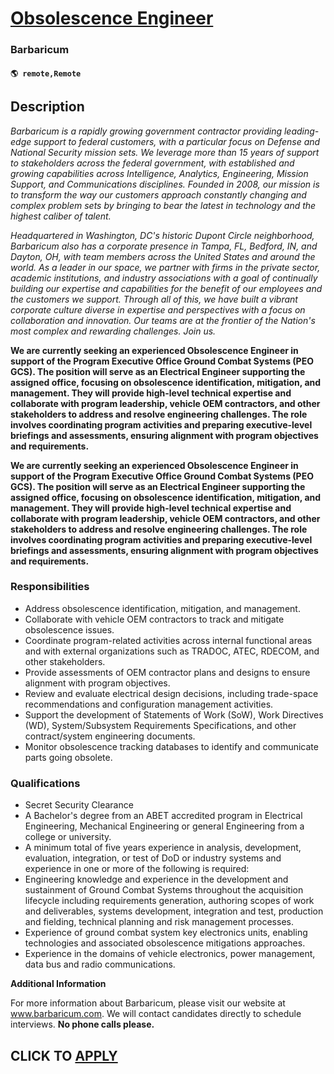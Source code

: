 # [Obsolescence Engineer](https://www.remotewlb.com/apply/obsolescence-engineer)  
### Barbaricum  
#### `🌎 remote,Remote`  

## Description

  

  

 _Barbaricum is a rapidly growing government contractor providing leading-edge support to federal customers, with a particular focus on Defense and National Security mission sets. We leverage more than 15 years of support to stakeholders across the federal government, with established and growing capabilities across Intelligence, Analytics, Engineering, Mission Support, and Communications disciplines. Founded in 2008, our mission is to transform the way our customers approach constantly changing and complex problem sets by bringing to bear the latest in technology and the highest caliber of talent._

_Headquartered in Washington, DC's historic Dupont Circle neighborhood, Barbaricum also has a corporate presence in Tampa, FL, Bedford, IN, and Dayton, OH, with team members across the United States and around the world. As a leader in our space, we partner with firms in the private sector, academic institutions, and industry associations with a goal of continually building our expertise and capabilities for the benefit of our employees and the customers we support. Through all of this, we have built a vibrant corporate culture diverse in expertise and perspectives with a focus on collaboration and innovation. Our teams are at the frontier of the Nation's most complex and rewarding challenges. Join us._

  

**We are currently seeking an experienced Obsolescence Engineer in support of the Program Executive Office Ground Combat Systems (PEO GCS). The position will serve as an Electrical Engineer supporting the assigned office, focusing on obsolescence identification, mitigation, and management. They will provide high-level technical expertise and collaborate with program leadership, vehicle OEM contractors, and other stakeholders to address and resolve engineering challenges. The role involves coordinating program activities and preparing executive-level briefings and assessments, ensuring alignment with program objectives and requirements.**

  

 **We are currently seeking an experienced Obsolescence Engineer in support of the Program Executive Office Ground Combat Systems (PEO GCS). The position will serve as an Electrical Engineer supporting the assigned office, focusing on obsolescence identification, mitigation, and management. They will provide high-level technical expertise and collaborate with program leadership, vehicle OEM contractors, and other stakeholders to address and resolve engineering challenges. The role involves coordinating program activities and preparing executive-level briefings and assessments, ensuring alignment with program objectives and requirements.**

  

### Responsibilities

* Address obsolescence identification, mitigation, and management. 
* Collaborate with vehicle OEM contractors to track and mitigate obsolescence issues. 
* Coordinate program-related activities across internal functional areas and with external organizations such as TRADOC, ATEC, RDECOM, and other stakeholders. 
* Provide assessments of OEM contractor plans and designs to ensure alignment with program objectives. 
* Review and evaluate electrical design decisions, including trade-space recommendations and configuration management activities. 
* Support the development of Statements of Work (SoW), Work Directives (WD), System/Subsystem Requirements Specifications, and other contract/system engineering documents. 
* Monitor obsolescence tracking databases to identify and communicate parts going obsolete. 

  

### Qualifications

* Secret Security Clearance 
* A Bachelor's degree from an ABET accredited program in Electrical Engineering, Mechanical Engineering or general Engineering from a college or university. 
* A minimum total of five years experience in analysis, development, evaluation, integration, or test of DoD or industry systems and experience in one or more of the following is required: 
* Engineering knowledge and experience in the development and sustainment of Ground Combat Systems throughout the acquisition lifecycle including requirements generation, authoring scopes of work and deliverables, systems development, integration and test, production and fielding, technical planning and risk management processes. 
* Experience of ground combat system key electronics units, enabling technologies and associated obsolescence mitigations approaches. 
* Experience in the domains of vehicle electronics, power management, data bus and radio communications.

  

 **Additional Information**

  

For more information about Barbaricum, please visit our website at www.barbaricum.com. We will contact candidates directly to schedule interviews. **No phone calls please.**

  
## CLICK TO [APPLY](https://www.remotewlb.com/apply/obsolescence-engineer)

